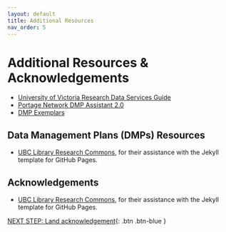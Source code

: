 ```yaml
---
layout: default
title: Additional Resources
nav_order: 5
---
```

# Additional Resources & Acknowledgements
- [University of Victoria Research Data Services Guide](https://libguides.uvic.ca/covidence)
- [Portage Network DMP Assistant 2.0](https://assistant.portagenetwork.ca/)
- [DMP Exemplars](https://portagenetwork.ca/tools-and-resources/training-resources/)  

## Data Management Plans (DMPs) Resources
- [UBC Library Research Commons](https://github.com/ubc-library-rc/), for their assistance with the Jekyll template for GitHub Pages.

## Acknowledgements

- [UBC Library Research Commons](https://github.com/ubc-library-rc/), for their assistance with the Jekyll template for GitHub Pages.

[NEXT STEP: Land acknowledgement](land-acknowledgement.html){: .btn .btn-blue }
